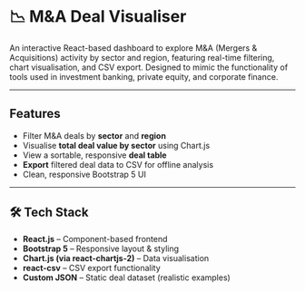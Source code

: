 # 📉 M&A Deal Visualiser

An interactive React-based dashboard to explore M&A (Mergers & Acquisitions) activity by sector and region, featuring real-time filtering, chart visualisation, and CSV export. Designed to mimic the functionality of tools used in investment banking, private equity, and corporate finance.

---

## Features

- Filter M&A deals by **sector** and **region**
- Visualise **total deal value by sector** using Chart.js
- View a sortable, responsive **deal table**
- **Export** filtered deal data to CSV for offline analysis
- Clean, responsive Bootstrap 5 UI

---

## 🛠 Tech Stack

- **React.js** – Component-based frontend
- **Bootstrap 5** – Responsive layout & styling
- **Chart.js (via react-chartjs-2)** – Data visualisation
- **react-csv** – CSV export functionality
- **Custom JSON** – Static deal dataset (realistic examples)
